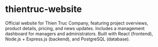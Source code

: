 # thientruc-website
Official website for Thien Truc Company, featuring project overviews, product details, pricing, and news updates.  Includes a management dashboard for managers and administrators.  Built with React (frontend), Node.js + Express.js (backend), and PostgreSQL (database).
